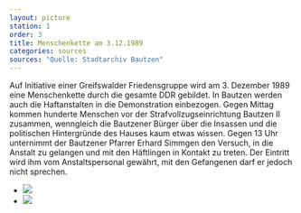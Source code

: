 ```yaml
---
layout: picture
station: 1
order: 3
title: Menschenkette am 3.12.1989
categories: sources
sources: "Quelle: Stadtarchiv Bautzen"
---
```

Auf Initiative einer Greifswalder Friedensgruppe wird am 3. Dezember 1989 eine Menschenkette durch die gesamte DDR gebildet. In Bautzen werden auch die Haftanstalten in die Demonstration einbezogen. Gegen Mittag kommen hunderte Menschen vor der Strafvollzugseinrichtung Bautzen II zusammen, wenngleich die Bautzener Bürger über die Insassen und die politischen Hintergründe des Hauses kaum etwas wissen. Gegen 13 Uhr unternimmt der Bautzener Pfarrer Erhard Simmgen den Versuch, in die Anstalt zu gelangen und mit den Häftlingen in Kontakt zu treten. Der Eintritt wird ihm vom Anstaltspersonal gewährt, mit den Gefangenen darf er jedoch nicht sprechen.

<ul class="carousel">
	<li><img src="{{ site.gallerypath }}/1_B_BautzenerBuerger_Quelle_Menschenkette1_3-12-89_StadtarchivBautzen.jpg"></li>
	<li><img src="{{ site.gallerypath }}/1_B_BautzenerBuerger_Quelle_Menschenkette2_3-12-89_StadtarchivBautzen.jpg"></li>
</ul>